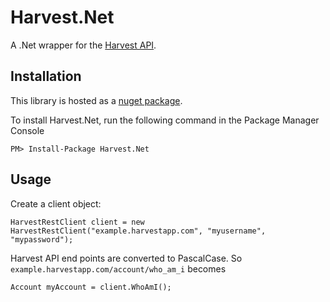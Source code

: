 Harvest.Net
===========

A .Net wrapper for the [Harvest API][1].

Installation
------------

This library is hosted as a [nuget package][2].

To install Harvest.Net, run the following command in the Package Manager Console

    PM> Install-Package Harvest.Net

Usage
-----

Create a client object:

    HarvestRestClient client = new HarvestRestClient("example.harvestapp.com", "myusername", "mypassword");

Harvest API end points are converted to PascalCase. So `example.harvestapp.com/account/who_am_i` becomes

    Account myAccount = client.WhoAmI();

[1]:https://github.com/harvesthq/api
[2]:https://www.nuget.org/packages/Harvest.Net/
